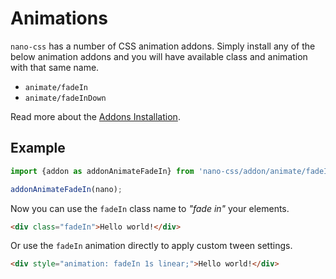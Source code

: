 # Animations

`nano-css` has a number of CSS animation addons. Simply install any of the
below animation addons and you will have available class and animation with that same
name.

- `animate/fadeIn`
- `animate/fadeInDown`

Read more about the [Addons Installation](./Addons.md#addon-installation).


## Example

```js
import {addon as addonAnimateFadeIn} from 'nano-css/addon/animate/fadeIn';

addonAnimateFadeIn(nano);
```

Now you can use the `fadeIn` class name to *"fade in"* your elements.

```html
<div class="fadeIn">Hello world!</div>
```

Or use the `fadeIn` animation directly to apply custom tween settings.

```html
<div style="animation: fadeIn 1s linear;">Hello world!</div>
```
